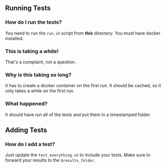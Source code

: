 <!--
DISTRIBUTION STATEMENT A. Approved for public release. Distribution is unlimited.

This material is based upon work supported by the Department of the Air Force under Air Force Contract No. FA8702-15-D-0001. Any opinions, findings, conclusions or recommendations expressed in this material are those of the author(s) and do not necessarily reflect the views of the Department of the Air Force.

© 2019 Massachusetts Institute of Technology.
 
Subject to FAR52.227-11 Patent Rights - Ownership by the contractor (May 2014)
 
The software/firmware is provided to you on an As-Is basis
 
Delivered to the U.S. Government with Unlimited Rights, as defined in DFARS Part 252.227-7013 or 7014 (Feb 2014). Notwithstanding any copyright notice, U.S. Government rights in this work are defined by DFARS 252.227-7013 or DFARS 252.227-7014 as detailed above. Use of this work other than as specifically authorized by the U.S. Government may violate any copyrights that exist in this work.
-->

## Running Tests
### How do I run the tests?
You need to run the `run.sh` script from **_this_** directory. You must have docker installed.
### This is taking a while!
That's a complaint, not a question.
### Why is this taking so long?
It has to create a docker container on the first run. It should be cached, so it only takes a while on the first run.
### What happened?
It should have run all of the tests and put them in a timestamped folder.

## Adding Tests
### How do I add a test?
Just update the `test_everything.sh` to include your tests. Make sure to forward your results to the `$results_folder`.
